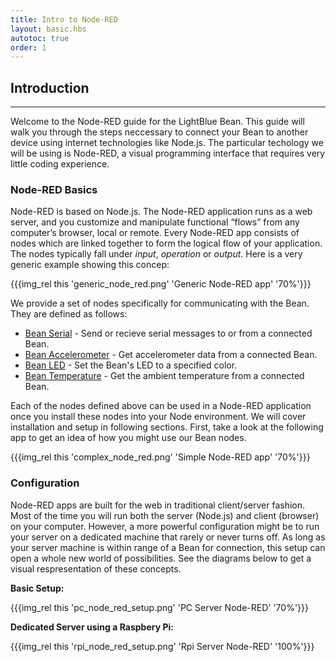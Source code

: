 ```yaml
---
title: Intro to Node-RED
layout: basic.hbs
autotoc: true
order: 1
---
```


## Introduction

---

Welcome to the Node-RED guide for the LightBlue Bean.  This guide will walk you through the steps neccessary to connect your Bean to another device using internet technologies like Node.js.  The particular techology we will be using is Node-RED, a visual programming interface that requires very little coding experience.

### Node-RED Basics

Node-RED is based on Node.js. The Node-RED application runs as a web server, and you customize and manipulate functional “flows” from any computer’s browser, local or remote. Every Node-RED app consists of nodes which are linked together to form the logical flow of your application. The nodes typically fall under _input_, _operation_ or _output_. Here is a very generic example showing this concep:

{{{img_rel this 'generic_node_red.png' 'Generic Node-RED app' '70%'}}}

We provide a set of nodes specifically for communicating with the Bean. They are defined as follows:

* [Bean Serial](#) - Send or recieve serial messages to or from a connected Bean.
* [Bean Accelerometer](#) - Get accelerometer data from a connected Bean.
* [Bean LED](#) - Set the Bean's LED to a specified color.
* [Bean Temperature](#) - Get the ambient temperature from a connected Bean.

Each of the nodes defined above can be used in a Node-RED application once you install these nodes into your Node environment. We will cover installation and setup in following sections. First, take a look at the following app to get an idea of how you might use our Bean nodes.

{{{img_rel this 'complex_node_red.png' 'Simple Node-RED app' '70%'}}}

### Configuration

Node-RED apps are built for the web in traditional client/server fashion. Most of the time you will run both the server (Node.js) and client (browser) on your computer. However, a more powerful configuration might be to run your server on a dedicated machine that rarely or never turns off. As long as your server machine is within range of a Bean for connection, this setup can open a whole new world of possibilities. See the diagrams below to get a visual respresentation of these concepts.

__Basic Setup:__

{{{img_rel this 'pc_node_red_setup.png' 'PC Server Node-RED' '70%'}}}

__Dedicated Server using a Raspbery Pi:__

{{{img_rel this 'rpi_node_red_setup.png' 'Rpi Server Node-RED' '100%'}}}

